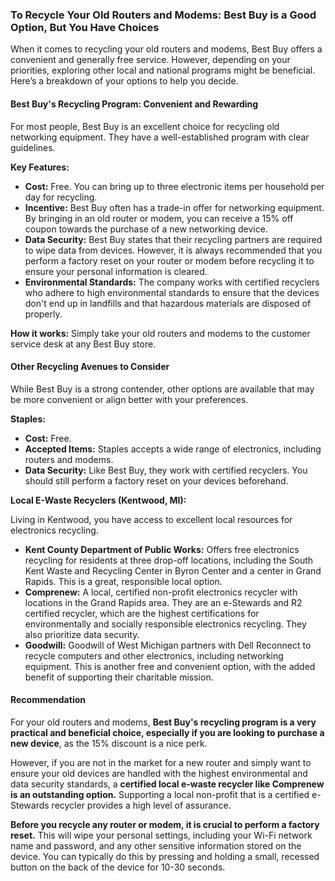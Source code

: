 ### To Recycle Your Old Routers and Modems: Best Buy is a Good Option, But You Have Choices

When it comes to recycling your old routers and modems, Best Buy offers a convenient and generally free service. However, depending on your priorities, exploring other local and national programs might be beneficial. Here’s a breakdown of your options to help you decide.

#### Best Buy's Recycling Program: Convenient and Rewarding

For most people, Best Buy is an excellent choice for recycling old networking equipment. They have a well-established program with clear guidelines.

**Key Features:**
* **Cost:** Free. You can bring up to three electronic items per household per day for recycling.
* **Incentive:** Best Buy often has a trade-in offer for networking equipment. By bringing in an old router or modem, you can receive a 15% off coupon towards the purchase of a new networking device.
* **Data Security:** Best Buy states that their recycling partners are required to wipe data from devices. However, it is always recommended that you perform a factory reset on your router or modem before recycling it to ensure your personal information is cleared.
* **Environmental Standards:** The company works with certified recyclers who adhere to high environmental standards to ensure that the devices don't end up in landfills and that hazardous materials are disposed of properly.

**How it works:** Simply take your old routers and modems to the customer service desk at any Best Buy store.

#### Other Recycling Avenues to Consider

While Best Buy is a strong contender, other options are available that may be more convenient or align better with your preferences.

**Staples:**
* **Cost:** Free.
* **Accepted Items:** Staples accepts a wide range of electronics, including routers and modems.
* **Data Security:** Like Best Buy, they work with certified recyclers. You should still perform a factory reset on your devices beforehand.

**Local E-Waste Recyclers (Kentwood, MI):**

Living in Kentwood, you have access to excellent local resources for electronics recycling.

* **Kent County Department of Public Works:** Offers free electronics recycling for residents at three drop-off locations, including the South Kent Waste and Recycling Center in Byron Center and a center in Grand Rapids. This is a great, responsible local option.
* **Comprenew:** A local, certified non-profit electronics recycler with locations in the Grand Rapids area. They are an e-Stewards and R2 certified recycler, which are the highest certifications for environmentally and socially responsible electronics recycling. They also prioritize data security.
* **Goodwill:** Goodwill of West Michigan partners with Dell Reconnect to recycle computers and other electronics, including networking equipment. This is another free and convenient option, with the added benefit of supporting their charitable mission.

#### Recommendation

For your old routers and modems, **Best Buy's recycling program is a very practical and beneficial choice, especially if you are looking to purchase a new device**, as the 15% discount is a nice perk.

However, if you are not in the market for a new router and simply want to ensure your old devices are handled with the highest environmental and data security standards, a **certified local e-waste recycler like Comprenew is an outstanding option.** Supporting a local non-profit that is a certified e-Stewards recycler provides a high level of assurance.

**Before you recycle any router or modem, it is crucial to perform a factory reset.** This will wipe your personal settings, including your Wi-Fi network name and password, and any other sensitive information stored on the device. You can typically do this by pressing and holding a small, recessed button on the back of the device for 10-30 seconds.